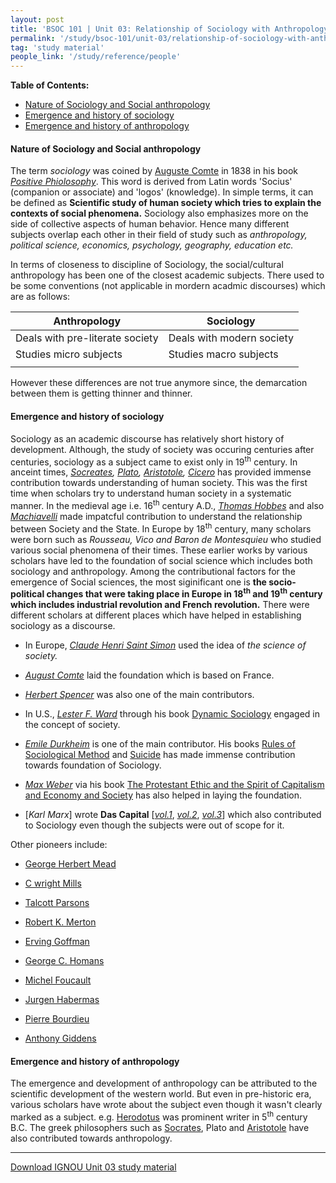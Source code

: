 ```yaml
---
layout: post
title: 'BSOC 101 | Unit 03: Relationship of Sociology with Anthropology'
permalink: '/study/bsoc-101/unit-03/relationship-of-sociology-with-anthropology.html'
tag: 'study material'
people_link: '/study/reference/people'
---
```


**Table of Contents:**

- [Nature of Sociology and Social anthropology](#nature-of-sociology-and-social-anthropology)
- [Emergence and history of sociology](#emergence-and-history-of-sociology)
- [Emergence and history of anthropology](#emergence-and-history-of-anthropology)

#### Nature of Sociology and Social anthropology

The term *sociology* was coined by [Auguste Comte](/study/reference/people/auguste-comte) in 1838 in his book [*Positive Phiolosophy*](https://app.treasure.cloud/share/public/b6356ccc97b9d1a4724b019b8916ea6df564ef29b458dc876c63e6efdfe2cd34). This word is derived from Latin words 'Socius' (companion or associate) and 'logos' (knowledge). In simple terms, it can be defined as **Scientific study of human society which tries to explain the contexts of social phenomena.** Sociology also emphasizes more on the side of collective aspects of human behavior. Hence many different subjects overlap each other in their field of study such as *anthropology, political science, economics, psychology, geography, education etc.* 

In terms of closeness to discipline of Sociology, the social/cultural anthropology has been one of the closest academic subjects. There used to be some conventions (not applicable in mordern acadmic discourses) which are as follows:

| Anthropology                    | Sociology                 |
|---------------------------------|---------------------------|
| Deals with pre-literate society | Deals with modern society |
| Studies micro subjects          | Studies macro subjects    |
|                                 |                           |

However these differences are not true anymore since, the demarcation between them is getting thinner and thinner. 

#### Emergence and history of sociology

Sociology as an academic discourse has relatively short history of development. Although, the study of society was occuring centuries after centuries, sociology as a subject came to exist only in 19<sup>th</sup> century. In anceint times, *[Socreates](https://en.wikipedia.org/wiki/Socrates), [Plato](https://en.wikipedia.org/wiki/Plato), [Aristotole](https://en.wikipedia.org/wiki/Aristotle), [Cicero](https://en.wikipedia.org/wiki/Cicero)* has provided immense contribution towards understanding of human society. This was the first time when scholars try to understand human society in a systematic manner. In the medieval age i.e. 16<sup>th</sup> century A.D., *[Thomas Hobbes](/study/reference/people/thomas-hobbes.html)* and also *[Machiavelli](https://en.wikipedia.org/wiki/Niccol%C3%B2_Machiavelli)* made impatcful contribution to understand the relationship between Society and the State. In Europe by 18<sup>th</sup> century, many scholars were born such as *Rousseau, Vico and Baron de Montesquieu* who studied various social phenomena of their times. These earlier works by various scholars have led to the foundation of social science which includes both sociology and anthropology. Among the contributional factors for the emergence of Social sciences, the most siginificant one is **the socio-political changes that were taking place in Europe in 18<sup>th</sup> and 19<sup>th</sup> century which includes industrial revolution and French revolution.** There were different scholars at different places which have helped in establishing sociology as a discourse. 

- In Europe, [*Claude Henri Saint Simon*]({{page.people_link}}/claude-henri-de-rouvroy-de-saint-simon.html) used the idea of *the science of society.*
    
- [*August Comte*]({{page.people_link}}/auguste-comte.html) laid the foundation which is based on France. 
  
- [*Herbert Spencer*]({{page.people_link}}/herber-spencer.html) was also one of the main contributors.
  
- In U.S., [*Lester F. Ward*]({{page.people_link}}/lester-ward.html) through his book [Dynamic Sociology](https://app.treasure.cloud/share/public/0223311782e6bce0ad1e7f2bc5d6064f8a2491cccec2eb91fc9e417c3a8a354b) engaged in the concept of society. 
  
- [*Emile Durkheim*]({{page.people_link}}/emile-durkheim.html) is one of the main contributor. His books [Rules of Sociological Method](https://app.treasure.cloud/share/public/fa6271260fa57e2319a528ea5e35da0af3526e72d5349956974cfa68bd405200) and [Suicide](https://app.treasure.cloud/share/public/7443ed311f8cb1f2691c07e5e5bf8e51a5a60171c99228b529b8bf0e749ed018) has made immense contribution towards foundation of Sociology. 
  
- [*Max Weber*]({{page.people_link}}/max-weber.html) via his book [The Protestant Ethic and the Spirit of Capitalism and Economy and Society](https://app.treasure.cloud/share/public/c5779b065dca6beaef4901d1a9b30a6a26bf99e459b5f0798bb3b66738b20391) has also helped in laying the foundation. 
  
- [*Karl Marx*] wrote **Das Capital** [[*vol.1*](/assets/study/books/karl-marx-das-capital-vol-1.pdf), [*vol.2*](/assets/study/books/karl-marx-das-capital-vol-2.pdf), [*vol.3*](/assets/study/books/karl-marx-das-capital-vol-3.pdf)] which also contributed to Sociology even though the subjects were out of scope for it. 

Other pioneers include:

- [George Herbert Mead]({{page.people_link}}/george-herbert-mead.html)
  
- [C wright Mills]({{page.people_link}}/c-wright-mills.html)
  
- [Talcott Parsons]({{page.people_link}}/talcott-parsons.html)
  
- [Robert K. Merton]({{page.people_link}}/robert-k-merton.html)
  
- [Erving Goffman]({{page.people_link}}/erving-goffman.html)
  
- [George C. Homans]({{page.people_link}}/george-c-homans.html)
  
- [Michel Foucault]({{page.people_link}}/michel-foucault.html)
  
- [Jurgen Habermas]({{page.people_link}}/jurgen-habermas.html)
  
- [Pierre Bourdieu]({{page.people_link}}/pierre-bourdieu.html)
  
- [Anthony Giddens]({{page.people_link}}/anthony-giddens.html)


#### Emergence and history of anthropology

The emergence and development of anthropology can be attributed to the scientific development of the western world. But even in pre-historic era, various scholars have wrote about the subject even though it wasn't clearly marked as a subject. e.g. [Herodotus]({{page.people_link}}/herodotus.html) was prominent writer in 5<sup>th</sup> century B.C. The greek philosophers such as [Socrates]({{page.people_link}}/socrates.html), Plato and [Aristotole]({{page.people_link}}/aristotole.html) have also contributed towards anthropology.  




----

<span class="tag is-medium is-primary is-light">[Download IGNOU Unit 03 study material](\assets\study\bsoc-101\unit-3.pdf)</span>
